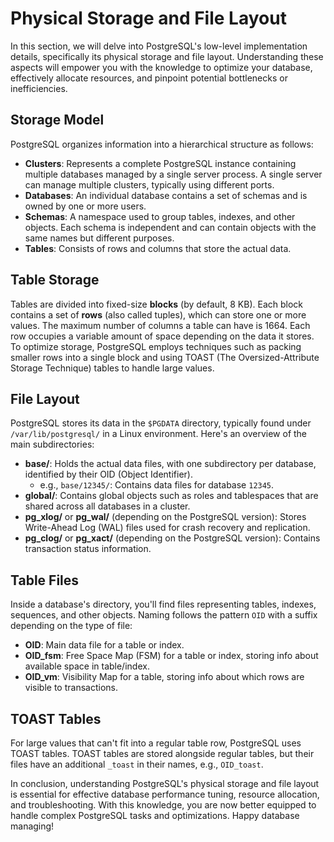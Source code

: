 # Physical Storage and File Layout

In this section, we will delve into PostgreSQL's low-level implementation details, specifically its physical storage and file layout. Understanding these aspects will empower you with the knowledge to optimize your database, effectively allocate resources, and pinpoint potential bottlenecks or inefficiencies.

## Storage Model

PostgreSQL organizes information into a hierarchical structure as follows:

- **Clusters**: Represents a complete PostgreSQL instance containing multiple databases managed by a single server process. A single server can manage multiple clusters, typically using different ports.
- **Databases**: An individual database contains a set of schemas and is owned by one or more users.
- **Schemas**: A namespace used to group tables, indexes, and other objects. Each schema is independent and can contain objects with the same names but different purposes.
- **Tables**: Consists of rows and columns that store the actual data.

## Table Storage

Tables are divided into fixed-size **blocks** (by default, 8 KB). Each block contains a set of **rows** (also called tuples), which can store one or more values. The maximum number of columns a table can have is 1664. Each row occupies a variable amount of space depending on the data it stores. To optimize storage, PostgreSQL employs techniques such as packing smaller rows into a single block and using TOAST (The Oversized-Attribute Storage Technique) tables to handle large values.

## File Layout

PostgreSQL stores its data in the `$PGDATA` directory, typically found under `/var/lib/postgresql/` in a Linux environment. Here's an overview of the main subdirectories:

- **base/**: Holds the actual data files, with one subdirectory per database, identified by their OID (Object Identifier).
  - e.g., `base/12345/`: Contains data files for database `12345`.
- **global/**: Contains global objects such as roles and tablespaces that are shared across all databases in a cluster.
- **pg_xlog/** or **pg_wal/** (depending on the PostgreSQL version): Stores Write-Ahead Log (WAL) files used for crash recovery and replication.
- **pg_clog/** or **pg_xact/** (depending on the PostgreSQL version): Contains transaction status information.

## Table Files

Inside a database's directory, you'll find files representing tables, indexes, sequences, and other objects. Naming follows the pattern `OID` with a suffix depending on the type of file:

- **OID**: Main data file for a table or index.
- **OID_fsm**: Free Space Map (FSM) for a table or index, storing info about available space in table/index.
- **OID_vm**: Visibility Map for a table, storing info about which rows are visible to transactions.

## TOAST Tables

For large values that can't fit into a regular table row, PostgreSQL uses TOAST tables. TOAST tables are stored alongside regular tables, but their files have an additional `_toast` in their names, e.g., `OID_toast`.

In conclusion, understanding PostgreSQL's physical storage and file layout is essential for effective database performance tuning, resource allocation, and troubleshooting. With this knowledge, you are now better equipped to handle complex PostgreSQL tasks and optimizations. Happy database managing!